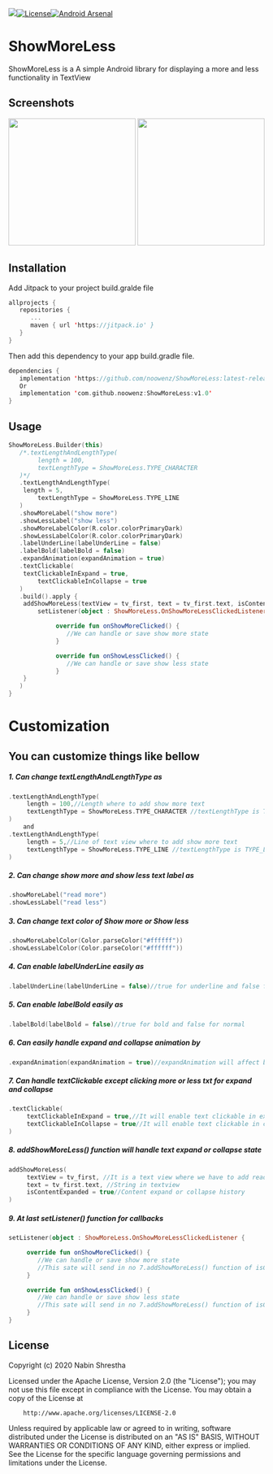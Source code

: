 [![](https://jitpack.io/v/noowenz/ShowMoreLess.svg)](https://jitpack.io/#noowenz/ShowMoreLess)[![License](https://img.shields.io/badge/License-Apache%202.0-blue.svg)](https://opensource.org/licenses/Apache-2.0)[![Android Arsenal]( https://img.shields.io/badge/Android%20Arsenal-ShowMoreLess-green.svg?style=flat )]( https://android-arsenal.com/details/1/8087 )

# ShowMoreLess

ShowMoreLess is a A simple Android library for displaying a more and less functionality in TextView 

## Screenshots

<img src="https://github.com/noowenz/ShowMoreLess/blob/master/art/showmore.png" width="250px" />
<img src="https://github.com/noowenz/ShowMoreLess/blob/master/art/showless.png" width="250px" />

## Installation

Add Jitpack to your project build.gralde file
      
```Kotlin
allprojects {
   repositories {
      ...
      maven { url 'https://jitpack.io' }
   }
}
```

Then add this dependency to your app build.gradle file.

```Kotlin
dependencies {
   implementation 'https://github.com/noowenz/ShowMoreLess:latest-release'
   Or
   implementation 'com.github.noowenz:ShowMoreLess:v1.0'
}
```

## Usage

```Kotlin
ShowMoreLess.Builder(this)
   /*.textLengthAndLengthType(
     	length = 100,
        textLengthType = ShowMoreLess.TYPE_CHARACTER
   )*/
   .textLengthAndLengthType(
   	length = 5,
        textLengthType = ShowMoreLess.TYPE_LINE
   )
   .showMoreLabel("show more")
   .showLessLabel("show less")
   .showMoreLabelColor(R.color.colorPrimaryDark)
   .showLessLabelColor(R.color.colorPrimaryDark)
   .labelUnderLine(labelUnderLine = false)
   .labelBold(labelBold = false)
   .expandAnimation(expandAnimation = true)
   .textClickable(
   	textClickableInExpand = true,
        textClickableInCollapse = true
   )
   .build().apply {
   	addShowMoreLess(textView = tv_first, text = tv_first.text, isContentExpanded = true)
        setListener(object : ShowMoreLess.OnShowMoreLessClickedListener {

             override fun onShowMoreClicked() {
             	//We can handle or save show more state
             }

             override fun onShowLessClicked() {
             	//We can handle or save show less state
             }
   	}
   )
}
```

# Customization
## You can customize things like bellow

##### 1. Can change *textLengthAndLengthType* as

```Kotlin
.textLengthAndLengthType(
     length = 100,//Length where to add show more text
     textLengthType = ShowMoreLess.TYPE_CHARACTER //textLengthType is TYPE_CHARACTER
)
    and
.textLengthAndLengthType(
     length = 5,//Line of text view where to add show more text
     textLengthType = ShowMoreLess.TYPE_LINE //textLengthType is TYPE_LINE
)
```

##### 2. Can change *show more* and *show less* text label as

```Kotlin
.showMoreLabel("read more")
.showLessLabel("read less")
```

##### 3. Can change text *color* of *Show more* or *Show less*

```Kotlin
.showMoreLabelColor(Color.parseColor("#ffffff"))
.showLessLabelColor(Color.parseColor("#ffffff"))
```

##### 4. Can enable *labelUnderLine* easily as

```Kotlin
.labelUnderLine(labelUnderLine = false)//true for underline and false for not underline
```

##### 5. Can enable *labelBold* easily as

```Kotlin
.labelBold(labelBold = false)//true for bold and false for normal
```

##### 6. Can easily handle expand and collapse *animation* by

```Kotlin
.expandAnimation(expandAnimation = true)//expandAnimation will affect both expand and collapse logic
```

##### 7. Can handle *textClickable* except clicking more or less txt for expand and collapse

```Kotlin
.textClickable(
     textClickableInExpand = true,//It will enable text clickable in expand mode
     textClickableInCollapse = true//It will enable text clickable in collapse mode
)
```

##### 8. *addShowMoreLess()* function will handle text expand or collapse state

```Kotlin
addShowMoreLess(
     textView = tv_first, //It is a text view where we have to add read more or less
     text = tv_first.text, //String in textview
     isContentExpanded = true//Content expand or collapse history
)
```

##### 9. At last *setListener()* function for callbacks

```Kotlin
setListener(object : ShowMoreLess.OnShowMoreLessClickedListener {

     override fun onShowMoreClicked() {
     	//We can handle or save show more state
     	//This sate will send in no 7.addShowMoreLess() function of isContentExpanded = false / true
     }

     override fun onShowLessClicked() {
     	//We can handle or save show less state
     	//This sate will send in no 7.addShowMoreLess() function of isContentExpanded = false / true
     }
}
```
 

## License

Copyright (c) 2020 Nabin Shrestha

   Licensed under the Apache License, Version 2.0 (the "License");
   you may not use this file except in compliance with the License.
   You may obtain a copy of the License at
         
        http://www.apache.org/licenses/LICENSE-2.0

   Unless required by applicable law or agreed to in writing, software
   distributed under the License is distributed on an "AS IS" BASIS,
   WITHOUT WARRANTIES OR CONDITIONS OF ANY KIND, either express or implied.
   See the License for the specific language governing permissions and
   limitations under the License.
